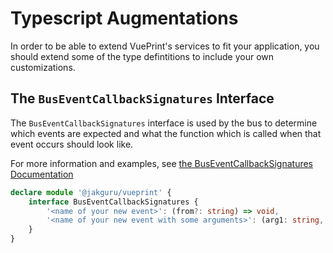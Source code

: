# Typescript Augmentations

In order to be able to extend VuePrint's services to fit your application, you should extend some of the type defintitions to include your own customizations.

## The `BusEventCallbackSignatures` Interface

The `BusEventCallbackSignatures` interface is used by the bus to determine which events are expected and what the function which is called when that event occurs should look like.

For more information and examples, see [the BusEventCallbackSignatures Documentation](/api/interfaces/jakguru_vueprint_services_bus.BusEventCallbackSignatures)

```typescript
declare module '@jakguru/vueprint' {
    interface BusEventCallbackSignatures {
        '<name of your new event>': (from?: string) => void,
        '<name of your new event with some arguments>': (arg1: string, arg2: any, from?: string) => void
    }
}
```
